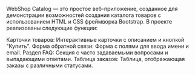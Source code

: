 WebShop Catalog — это простое веб-приложение, созданное для демонстрации возможностей создания каталога товаров с использованием HTML и CSS фреймворка Bootstrap. В проекте реализованы следующие функции:

Карточки товаров: Интерактивные карточки с описанием и кнопкой "Купить".
Форма обратной связи: Форма с полями для ввода имени и email.
Раздел FAQ: Секция с часто задаваемыми вопросами и выпадающими ответами.
Таблица заказов: Таблица, отображающая заказы с различными статусами.
